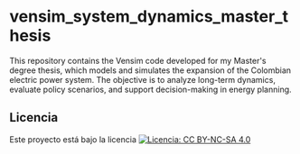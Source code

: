 # vensim_system_dynamics_master_thesis
This repository contains the Vensim code developed for my Master's degree thesis, which models and simulates the expansion of the Colombian electric power system. The objective is to analyze long-term dynamics, evaluate policy scenarios, and support decision-making in energy planning.
## Licencia
Este proyecto está bajo la licencia
[![Licencia: CC BY-NC-SA 4.0](https://licensebuttons.net/l/by-nc-sa/4.0/88x31.png)](https://creativecommons.org/licenses/by-nc-sa/4.0/)
